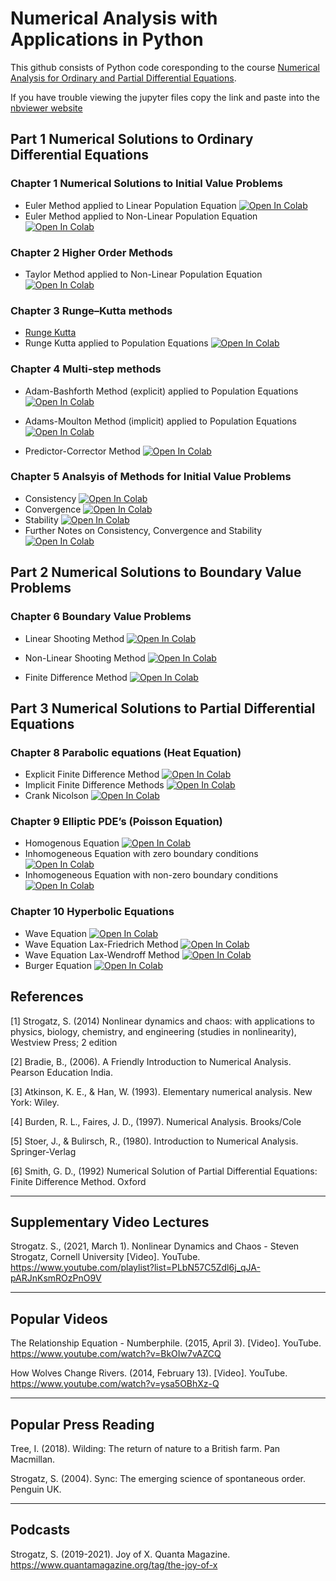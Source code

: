 # Numerical Analysis with Applications in Python
This github consists of Python code coresponding to the course [Numerical Analysis for Ordinary and Partial Differential Equations](https://johnsbutler.netlify.com/files/Teaching/Numerical_Analysis_for_Differential_Equations.pdf).

If you have trouble viewing the jupyter files copy the link and paste into the [nbviewer website](https://nbviewer.jupyter.org/github/john-s-butler-dit/Numerical-Analysis-Python/tree/master/)



## Part 1 Numerical Solutions to Ordinary Differential Equations 

### Chapter 1 Numerical Solutions to Initial Value Problems
   -  Euler Method applied to Linear Population Equation [![Open In Colab](https://colab.research.google.com/assets/colab-badge.svg)](https://colab.research.google.com/github/john-s-butler-dit/Numerical-Analysis-Python/blob/master/Chapter%2001%20-%20Euler%20Methods/101_Euler_method_with_Theorems_Growth_function-checkpoint.ipynb)
   -  Euler Method applied to Non-Linear Population Equation [![Open In Colab](https://colab.research.google.com/assets/colab-badge.svg)](https://colab.research.google.com/github/john-s-butler-dit/Numerical-Analysis-Python/blob/master/Chapter%2001%20-%20Euler%20Methods/102_Euler_method_with_Theorems_nonlinear_Growth_function.ipynb)

### Chapter 2 Higher Order Methods 
   -  Taylor Method applied to Non-Linear Population Equation [![Open In Colab](https://colab.research.google.com/assets/colab-badge.svg)](https://colab.research.google.com/github/john-s-butler-dit/Numerical-Analysis-Python/blob/master/Chapter%2002%20-%20Higher%20Order%20Methods/201_3rd%20Order%20Taylor_Population_growth-checkpoint.ipynb)
 
   
   
### Chapter 3 Runge–Kutta methods 
   - [Runge Kutta](https://github.com/john-s-butler-dit/Numerical-Analysis-Python/tree/master/Chapter%2004%20-%20Multistep%20Methods)
   -  Runge Kutta applied to Population Equations [![Open In Colab](https://colab.research.google.com/assets/colab-badge.svg)](https://colab.research.google.com/github/john-s-butler-dit/Numerical-Analysis-Python/blob/master/Chapter%2003%20-%20Runge%20Kutta/301_2nd%20Order%20Runge%20Kutta%20Population%20Equations.ipynb)

### Chapter 4 Multi-step methods

   - Adam-Bashforth Method (explicit) applied to Population Equations [![Open In Colab](https://colab.research.google.com/assets/colab-badge.svg)](https://colab.research.google.com/github/john-s-butler-dit/Numerical-Analysis-Python/blob/master/Chapter%2004%20-%20Multistep%20Methods/402_Adams%20Bashforth%20Population%20Equations.ipynb)

   - Adams-Moulton Method (implicit) applied to Population Equations [![Open In Colab](https://colab.research.google.com/assets/colab-badge.svg)](https://colab.research.google.com/github/john-s-butler-dit/Numerical-Analysis-Python/blob/master/Chapter%2004%20-%20Multistep%20Methods/404_Adams%20Moulton%20Population%20Equations.ipynb)
   - Predictor-Corrector Method
 [![Open In Colab](https://colab.research.google.com/assets/colab-badge.svg)](https://colab.research.google.com/github/john-s-butler-dit/Numerical-Analysis-Python/blob/master/Chapter%2004%20-%20Multistep%20Methods/405_Adams%20Predictor%20Corrector%20Example.ipynb)
### Chapter 5 Analsyis of Methods for Initial Value Problems
 - Consistency  [![Open In Colab](https://colab.research.google.com/assets/colab-badge.svg)](https://colab.research.google.com/github/john-s-butler-dit/Numerical-Analysis-Python/blob/master/Chapter%2005%20-%20IVP%20Consistent%20Convergence%20Stability/501_Consistent.ipynb)
 - Convergence  [![Open In Colab](https://colab.research.google.com/assets/colab-badge.svg)](https://colab.research.google.com/github/john-s-butler-dit/Numerical-Analysis-Python/blob/master/Chapter%2005%20-%20IVP%20Consistent%20Convergence%20Stability/502_Convergent.ipynb)
 - Stability [![Open In Colab](https://colab.research.google.com/assets/colab-badge.svg)](https://colab.research.google.com/github/john-s-butler-dit/Numerical-Analysis-Python/blob/master/Chapter%2005%20-%20IVP%20Consistent%20Convergence%20Stability/503_Stability.ipynb)
 - Further Notes on Consistency, Convergence and Stability [![Open In Colab](https://colab.research.google.com/assets/colab-badge.svg)](https://colab.research.google.com/github/john-s-butler-dit/Numerical-Analysis-Python/blob/master/Chapter%2005%20-%20IVP%20Consistent%20Convergence%20Stability/504_Futher%20Notes%20on%20Stability.ipynb)


## Part 2 Numerical Solutions to Boundary Value Problems


### Chapter 6 Boundary Value Problems
   - Linear Shooting Method [![Open In Colab](https://colab.research.google.com/assets/colab-badge.svg)](https://colab.research.google.com/github/john-s-butler-dit/Numerical-Analysis-Python/blob/master/Chapter%2006%20-%20Boundary%20Value%20Problems/.ipynb_checkpoints/601_Linear%20Shooting%20Method-checkpoint.ipynb)
   
   - Non-Linear Shooting Method [![Open In Colab](https://colab.research.google.com/assets/colab-badge.svg)](https://colab.research.google.com/github/john-s-butler-dit/Numerical-Analysis-Python/blob/master/Chapter%2006%20-%20Boundary%20Value%20Problems/.ipynb_checkpoints/602_Non-Linear%20Shooting%20Method-checkpoint.ipynb)
   - Finite Difference Method
[![Open In Colab](https://colab.research.google.com/assets/colab-badge.svg)](https://colab.research.google.com/github/john-s-butler-dit/Numerical-Analysis-Python/blob/master/Chapter%2006%20-%20Boundary%20Value%20Problems/.ipynb_checkpoints/603_Boundary%20Value%20Problem-checkpoint.ipynb)

## Part 3 Numerical Solutions to Partial Differential Equations

### Chapter 8 Parabolic equations (Heat Equation)
   - Explicit Finite Difference Method
   [![Open In Colab](https://colab.research.google.com/assets/colab-badge.svg)](https://colab.research.google.com/github/john-s-butler-dit/Numerical-Analysis-Python/blob/master/Chapter%2008%20-%20Heat%20Equations/801_Heat%20Equation-%20FTCS.ipynb)
   - Implicit Finite Difference Methods [![Open In Colab](https://colab.research.google.com/assets/colab-badge.svg)](https://colab.research.google.com/github/john-s-butler-dit/Numerical-Analysis-Python/blob/master/Chapter%2008%20-%20Heat%20Equations/802_Heat%20Equation-%20BTCS.ipynb)
   - Crank Nicolson
   [![Open In Colab](https://colab.research.google.com/assets/colab-badge.svg)](https://colab.research.google.com/github/john-s-butler-dit/Numerical-Analysis-Python/blob/master/Chapter%2008%20-%20Heat%20Equations/803_Heat%20Equation-Crank_Nicolson.ipynb)
   
### Chapter 9 Elliptic PDE’s (Poisson Equation)
- Homogenous Equation
[![Open In Colab](https://colab.research.google.com/assets/colab-badge.svg)](https://colab.research.google.com/github/john-s-butler-dit/Numerical-Analysis-Python/blob/master/Chapter%2009%20-%20Elliptic%20Equations/901_Poisson%20Equation-Laplacian.ipynb)
- Inhomogeneous Equation with zero boundary conditions
[![Open In Colab](https://colab.research.google.com/assets/colab-badge.svg)](https://colab.research.google.com/github/john-s-butler-dit/Numerical-Analysis-Python/blob/master/Chapter%2009%20-%20Elliptic%20Equations/902_Poisson%20Equation-Zero%20Boundary%20Conditions.ipynb)
- Inhomogeneous Equation with non-zero boundary conditions
[![Open In Colab](https://colab.research.google.com/assets/colab-badge.svg)](https://colab.research.google.com/github/john-s-butler-dit/Numerical-Analysis-Python/blob/master/Chapter%2009%20-%20Elliptic%20Equations/903_Poisson%20Equation-Boundary.ipynb)

### Chapter 10 Hyperbolic Equations
- Wave Equation
[![Open In Colab](https://colab.research.google.com/assets/colab-badge.svg)](https://colab.research.google.com/github/john-s-butler-dit/Numerical-Analysis-Python/blob/master/Chapter%2010%20-%20Hyperbolic%20Equations/1001_Wave%20Equation.ipynb)
- Wave Equation Lax-Friedrich Method
[![Open In Colab](https://colab.research.google.com/assets/colab-badge.svg)](https://colab.research.google.com/github/john-s-butler-dit/Numerical-Analysis-Python/blob/master/Chapter%2010%20-%20Hyperbolic%20Equations/1002_Wave%20Equation-Lax-Friedrich.ipynb)
- Wave Equation Lax-Wendroff Method  [![Open In Colab](https://colab.research.google.com/assets/colab-badge.svg)](https://colab.research.google.com/github/john-s-butler-dit/Numerical-Analysis-Python/blob/master/Chapter%2010%20-%20Hyperbolic%20Equations/1003_Wave%20Equation-Lax-Wendroff.ipynb)
- Burger Equation 
[![Open In Colab](https://colab.research.google.com/assets/colab-badge.svg)](https://colab.research.google.com/github/john-s-butler-dit/Numerical-Analysis-Python/blob/master/Chapter%2010%20-%20Hyperbolic%20Equations/1004_Burger%20Equation.ipynb)

## References


[1] Strogatz, S. (2014)  Nonlinear dynamics and chaos: with applications to physics, biology, chemistry, and engineering (studies in nonlinearity), Westview Press; 2 edition 

[2] Bradie, B., (2006). A Friendly Introduction to Numerical Analysis. Pearson Education India.

[3] Atkinson, K. E., & Han, W. (1993). Elementary numerical analysis. New York: Wiley.

[4]  Burden, R. L., Faires, J. D., (1997). Numerical Analysis. Brooks/Cole 

[5] Stoer, J., & Bulirsch, R.,  (1980). Introduction to Numerical Analysis. Springer-Verlag

[6] Smith, G. D., (1992) Numerical Solution of Partial Differential Equations:
Finite Difference Method. Oxford 


------
## Supplementary Video Lectures 
Strogatz. S., (2021, March 1). Nonlinear Dynamics and Chaos - Steven Strogatz, Cornell University [Video]. YouTube. https://www.youtube.com/playlist?list=PLbN57C5Zdl6j_qJA-pARJnKsmROzPnO9V


------
## Popular Videos 
The Relationship Equation - Numberphile. (2015, April 3). [Video]. YouTube. https://www.youtube.com/watch?v=BkOIw7vAZCQ

How Wolves Change Rivers. (2014, February 13). [Video]. YouTube. https://www.youtube.com/watch?v=ysa5OBhXz-Q

-----
## Popular Press Reading 
Tree, I. (2018). Wilding: The return of nature to a British farm. Pan Macmillan.

Strogatz, S. (2004). Sync: The emerging science of spontaneous order. Penguin UK.

----
## Podcasts

Strogatz, S.  (2019-2021). Joy of X. Quanta Magazine. https://www.quantamagazine.org/tag/the-joy-of-x
